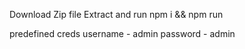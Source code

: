 Download Zip file
Extract and run npm i && npm run


predefined creds
username - admin
password - admin